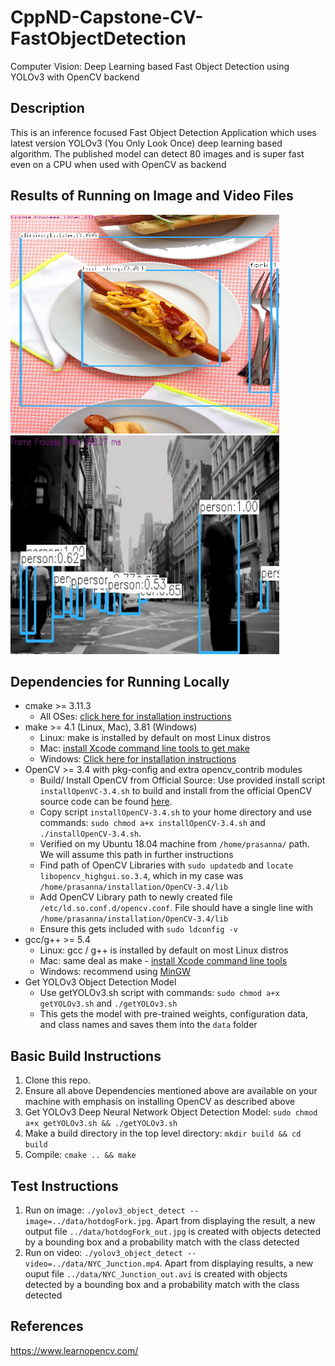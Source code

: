 # CppND-Capstone-CV-FastObjectDetection
Computer Vision: Deep Learning based Fast Object Detection using YOLOv3 with OpenCV backend
## Description
This is an inference focused Fast Object Detection Application which uses latest version YOLOv3 (You Only Look Once) deep learning based algorithm. The published model can detect 80 images and is super fast even on a CPU when used with OpenCV as backend

## Results of Running on Image and Video Files
<p float="left">
  <img src="data/hotdogFork_output.jpg" height="350" width="430"/>
  <img src="data/NYC_Junction_output.gif" height="350" width="430"/> 
</p>

## Dependencies for Running Locally
* cmake >= 3.11.3
  * All OSes: [click here for installation instructions](https://cmake.org/install/)
* make >= 4.1 (Linux, Mac), 3.81 (Windows)
  * Linux: make is installed by default on most Linux distros
  * Mac: [install Xcode command line tools to get make](https://developer.apple.com/xcode/features/)
  * Windows: [Click here for installation instructions](http://gnuwin32.sourceforge.net/packages/make.htm)
* OpenCV >= 3.4 with pkg-config and extra opencv_contrib modules
  * Build/ Install OpenCV from Official Source: Use provided install script `installOpenVC-3.4.sh` to build and install from the official OpenCV source code can be found [here](https://github.com/opencv/opencv). 
  * Copy script `installOpenCV-3.4.sh` to your home directory and use commands: `sudo chmod a+x installOpenCV-3.4.sh` and `./installOpenCV-3.4.sh`. 
  * Verified on my Ubuntu 18.04 machine from `/home/prasanna/` path. We will assume this path in further instructions
  * Find path of OpenCV Libraries with `sudo updatedb` and `locate libopencv_highgui.so.3.4`, which in my case was `/home/prasanna/installation/OpenCV-3.4/lib`
  * Add OpenCV Library path to newly created file `/etc/ld.so.conf.d/opencv.conf`. File should have a single line with `/home/prasanna/installation/OpenCV-3.4/lib`
  * Ensure this gets included with `sudo ldconfig -v`
* gcc/g++ >= 5.4
  * Linux: gcc / g++ is installed by default on most Linux distros
  * Mac: same deal as make - [install Xcode command line tools](https://developer.apple.com/xcode/features/)
  * Windows: recommend using [MinGW](http://www.mingw.org/)
* Get YOLOv3 Object Detection Model
  * Use getYOLOv3.sh script with commands: `sudo chmod a+x getYOLOv3.sh` and `./getYOLOv3.sh`
  * This gets the model with pre-trained weights, configuration data, and class names and saves them into the `data` folder

## Basic Build Instructions
1. Clone this repo.
2. Ensure all above Dependencies mentioned above are available on your machine with emphasis on installing OpenCV as described above
3. Get YOLOv3 Deep Neural Network Object Detection Model: `sudo chmod a+x getYOLOv3.sh && ./getYOLOv3.sh`
3. Make a build directory in the top level directory: `mkdir build && cd build`
4. Compile: `cmake .. && make`

## Test Instructions
1. Run on image: `./yolov3_object_detect --image=../data/hotdogFork.jpg`. Apart from displaying the result, a new output file `../data/hotdogFork_out.jpg` is created with objects detected by a bounding box and a probability match with the class detected
2. Run on video: `./yolov3_object_detect --video=../data/NYC_Junction.mp4`. Apart from displaying results, a new ouput file `../data/NYC_Junction_out.avi` is created with objects detected by a bounding box and a probability match with the class detected

## References
https://www.learnopencv.com/ 
